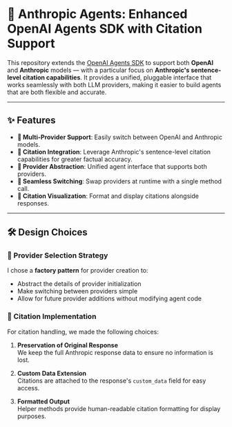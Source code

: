# 🤖 Anthropic Agents: Enhanced OpenAI Agents SDK with Citation Support

This repository extends the [OpenAI Agents SDK](https://platform.openai.com/docs/assistants/overview) to support both **OpenAI** and **Anthropic** models — with a particular focus on **Anthropic's sentence-level citation capabilities**. It provides a unified, pluggable interface that works seamlessly with both LLM providers, making it easier to build agents that are both flexible and accurate.

---

## ✨ Features

- **🧠 Multi-Provider Support**: Easily switch between OpenAI and Anthropic models.
- **🔗 Citation Integration**: Leverage Anthropic's sentence-level citation capabilities for greater factual accuracy.
- **🔌 Provider Abstraction**: Unified agent interface that supports both providers.
- **🔄 Seamless Switching**: Swap providers at runtime with a single method call.
- **📑 Citation Visualization**: Format and display citations alongside responses.

---

## 🛠️ Design Choices

### 🔄 Provider Selection Strategy

I chose a **factory pattern** for provider creation to:

- Abstract the details of provider initialization
- Make switching between providers simple
- Allow for future provider additions without modifying agent code

### 🧠 Citation Implementation

For citation handling, we made the following choices:

1. **Preservation of Original Response**  
   We keep the full Anthropic response data to ensure no information is lost.

2. **Custom Data Extension**  
   Citations are attached to the response's `custom_data` field for easy access.

3. **Formatted Output**  
   Helper methods provide human-readable citation formatting for display purposes.
